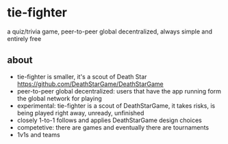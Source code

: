# tie-fighter
a quiz/trivia game, peer-to-peer global decentralized, always simple and entirely free

## about

- tie-fighter is smaller, it's a scout of Death Star https://github.com/DeathStarGame/DeathStarGame
- peer-to-peer global decentralized: users that have the app running form the global network for playing
- experimental: tie-fighter is a scout of DeathStarGame, it takes risks, is being played right away, unready, unfinished
- closely 1-to-1 follows and applies DeathStarGame design choices
- competetive: there are games and eventually there are tournaments
- 1v1s and teams